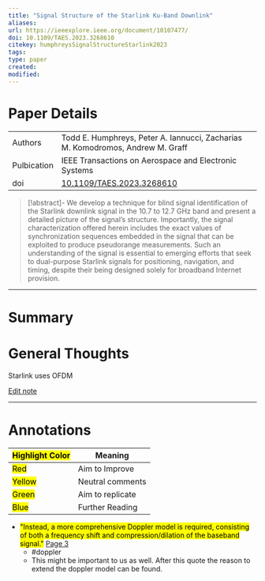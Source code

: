 ```yaml
---
title: "Signal Structure of the Starlink Ku-Band Downlink"
aliases: 
url: https://ieeexplore.ieee.org/document/10107477/ 
doi: 10.1109/TAES.2023.3268610 
citekey: humphreysSignalStructureStarlink2023
tags:  
type: paper
created: 
modified:
---
```


# Paper Details
|             |                                    |
| ----------- | ---------------------------------- |
| Authors     | Todd E. Humphreys, Peter A. Iannucci, Zacharias M. Komodromos, Andrew M. Graff                        |
| Pulbication | IEEE Transactions on Aerospace and Electronic Systems               |
| doi         | [10.1109/TAES.2023.3268610](https://doi.org/10.1109/TAES.2023.3268610) |
>[!abstract]-
>We develop a technique for blind signal identification of the Starlink downlink signal in the 10.7 to 12.7 GHz band and present a detailed picture of the signal’s structure. Importantly, the signal characterization offered herein includes the exact values of synchronization sequences embedded in the signal that can be exploited to produce pseudorange measurements. Such an understanding of the signal is essential to emerging efforts that seek to dual-purpose Starlink signals for positioning, navigation, and timing, despite their being designed solely for broadband Internet provision.

---
# Summary

# General Thoughts

Starlink uses OFDM

[Edit note](zotero://select/groups/5655478/items/LE2DLSFJ)

---

# Annotations

| <mark class="hltr-grey"> Highlight Color</mark> | Meaning          |
| ----------------------------------------------- | ---------------- |
| <mark class="hltr-red">Red</mark>               | Aim to Improve   |
| <mark class="hltr-yellow">Yellow</mark>         | Neutral comments |
| <mark class="hltr-green">Green</mark>           | Aim to replicate |
| <mark class="hltr-blue">Blue</mark>             | Further Reading  |

- <mark class="hltr-green">"Instead, a more comprehensive Doppler model is required, consisting of both a frequency shift and compression/dilation of the baseband signal."</mark> [Page 3](zotero://open-pdf/groups/5655478/items/5WD6KVPU?page=3&annotation=L2EQVLRP)
	 - #doppler
	 - This might be important to us as well. After this quote the reason to extend the doppler model can be found.
  <br>


